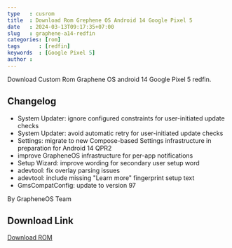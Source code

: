 ```yaml
---
type   : cusrom
title  : Download Rom Grephene OS Android 14 Google Pixel 5
date   : 2024-03-13T09:17:35+07:00
slug   : graphene-a14-redfin
categories: [rom]
tags      : [redfin]
keywords  : [Google Pixel 5]
author :
---
```


Download Custom Rom Graphene OS android 14 Google Pixel 5 redfin.

## Changelog
- System Updater: ignore configured constraints for user-initiated update checks
- System Updater: avoid automatic retry for user-initiated update checks
- Settings: migrate to new Compose-based Settings infrastructure in preparation for Android 14 QPR2
- improve GrapheneOS infrastructure for per-app notifications
- Setup Wizard: improve wording for secondary user setup word
- adevtool: fix overlay parsing issues
- adevtool: include missing "Learn more" fingerprint setup text
- GmsCompatConfig: update to version 97

By GrapheneOS Team

## Download Link
[Download ROM](https://releases.grapheneos.org/redfin-factory-2024030300.zip)

